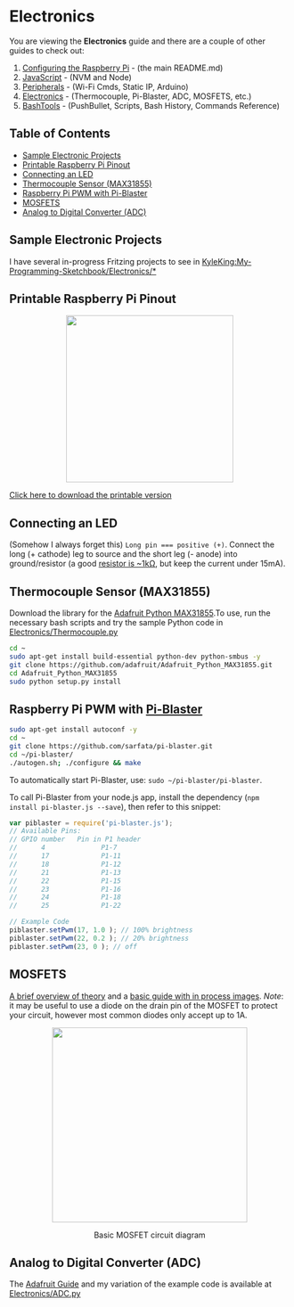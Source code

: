 # Electronics

You are viewing the **Electronics** guide and there are a couple of other guides to check out:

1. [Configuring the Raspberry Pi](https://github.com/KyleKing/Another_Raspberry_Pi_Guide) - (the main README.md)
1. [JavaScript](JavaScript.md) - (NVM and Node)
1. [Peripherals](Peripherals.md) - (Wi-Fi Cmds, Static IP, Arduino)
1. [Electronics](Electronics.md) - (Thermocouple, Pi-Blaster, ADC, MOSFETS, etc.)
1. [BashTools](BashTools.md) - (PushBullet, Scripts, Bash History, Commands Reference)

## Table of Contents

<!-- MarkdownTOC autolink="true" bracket="round" -->

- [Sample Electronic Projects](#sample-electronic-projects)
- [Printable Raspberry Pi Pinout](#printable-raspberry-pi-pinout)
- [Connecting an LED](#connecting-an-led)
- [Thermocouple Sensor \(MAX31855\)](#thermocouple-sensor-max31855)
- [Raspberry Pi PWM with Pi-Blaster](#raspberry-pi-pwm-with-pi-blaster)
- [MOSFETS](#mosfets)
- [Analog to Digital Converter \(ADC\)](#analog-to-digital-converter-adc)

<!-- /MarkdownTOC -->

## Sample Electronic Projects

I have several in-progress Fritzing projects to see in [KyleKing:My-Programming-Sketchbook/Electronics/*](https://github.com/KyleKing/My-Programming-Sketchbook/tree/master/Electronics/)

## Printable Raspberry Pi Pinout

<p align="center">
  <img width="300px" height=auto src="https://www.splitbrain.org/_media/blog/2015-03/gpio.jpg?w=200&tok=ee4ac3">
</p>

[Click here to download the printable version](https://github.com/splitbrain/rpibplusleaf)

## Connecting an LED

(Somehow I always forget this) `Long pin === positive (+)`. Connect the long (+ cathode) leg to source and the short leg (- anode) into ground/resistor (a good [resistor is ~1kΩ](http://www.ladyada.net/learn/arduino/lesson3.html), but keep the current under 15mA).

## Thermocouple Sensor (MAX31855)

Download the library for the [Adafruit Python MAX31855](https://github.com/adafruit/Adafruit_Python_MAX31855).To use, run the necessary bash scripts and try the sample Python code in [Electronics/Thermocouple.py](Electronics/Thermocouple.py)

```sh
cd ~
sudo apt-get install build-essential python-dev python-smbus -y
git clone https://github.com/adafruit/Adafruit_Python_MAX31855.git
cd Adafruit_Python_MAX31855
sudo python setup.py install
```

## Raspberry Pi PWM with [Pi-Blaster](https://github.com/sarfata/pi-blaster)

```sh
sudo apt-get install autoconf -y
cd ~
git clone https://github.com/sarfata/pi-blaster.git
cd ~/pi-blaster/
./autogen.sh; ./configure && make
```

To automatically start Pi-Blaster, use: `sudo ~/pi-blaster/pi-blaster`.

To call Pi-Blaster from your node.js app, install the dependency (`npm install pi-blaster.js --save`), then refer to this snippet:

```js
var piblaster = require('pi-blaster.js');
// Available Pins:
// GPIO number   Pin in P1 header
//      4              P1-7
//      17             P1-11
//      18             P1-12
//      21             P1-13
//      22             P1-15
//      23             P1-16
//      24             P1-18
//      25             P1-22

// Example Code
piblaster.setPwm(17, 1.0 ); // 100% brightness
piblaster.setPwm(22, 0.2 ); // 20% brightness
piblaster.setPwm(23, 0 ); // off
```

## MOSFETS

[A brief overview of theory](http://blog.oscarliang.net/how-to-use-mosfet-beginner-tutorial/) and a [basic guide with in process images](http://aruljohn.com/blog/raspberrypi-christmas-lights-rgb-led/). *Note*: it may be useful to use a diode on the drain pin of the MOSFET to protect your circuit, however most common diodes only accept up to 1A.

<p align="center">
  <img width="350px" height=auto src="http://aruljohn.com/blog/pix/ChristmasRGBLEDLights_aruljohn.png">
</p>
<p align="center">Basic MOSFET circuit diagram</p>

## Analog to Digital Converter (ADC)

The [Adafruit Guide](https://learn.adafruit.com/reading-a-analog-in-and-controlling-audio-volume-with-the-raspberry-pi?view=all) and my variation of the example code is available at [Electronics/ADC.py](Electronics/ADC.py)
